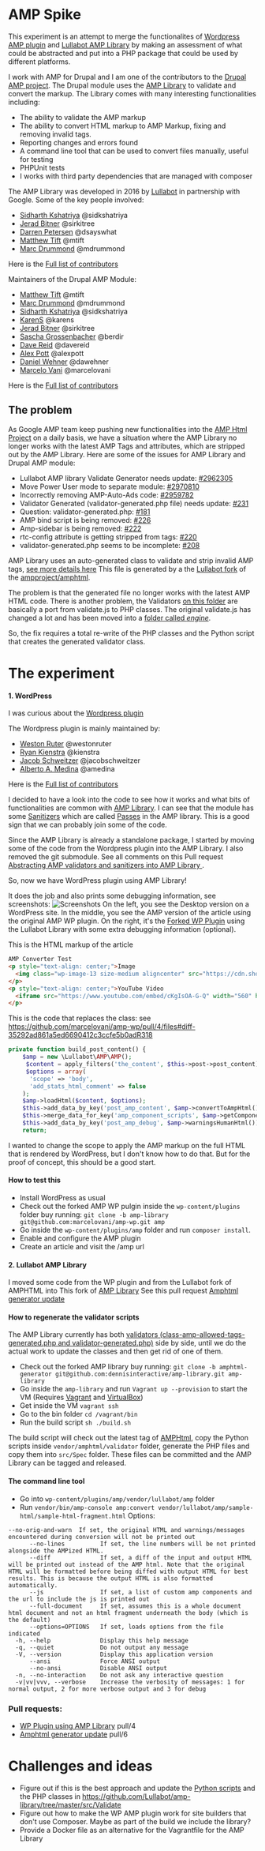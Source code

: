# AMP Spike

This experiment is an attempt to merge the functionalites of
[Wordpress AMP plugin][1] and [Lullabot AMP Library][2] by making an assessment
of what could be abstracted and put into a PHP package that could be used by
different platforms.

I work with AMP for Drupal and I am one of the contributors to the [Drupal AMP project][3].
The Drupal module uses the [AMP Library][2] to validate and convert the markup.
The Library comes with many interesting functionalities including:
- The ability to validate the AMP markup
- The ability to convert HTML markup to AMP Markup, fixing and removing invalid tags.
- Reporting changes and errors found
- A command line tool that can be used to convert files manually, useful for testing
- PHPUnit tests
- I works with third party dependencies that are managed with composer

The AMP Library was developed in 2016 by [Lullabot][4] in partnership with Google.
Some of the key people involved:
- [Sidharth Kshatriya][5] @sidkshatriya
- [Jerad Bitner][6] @sirkitree 
- [Darren Petersen][7] @dsayswhat 
- [Matthew Tift][8] @mtift 
- [Marc Drummond][9] @mdrummond 

Here is the [Full list of contributors](https://github.com/Lullabot/amp-library/graphs/contributors)

Maintainers of the Drupal AMP Module:
- [Matthew Tift][8] @mtift 
- [Marc Drummond][9] @mdrummond
- [Sidharth Kshatriya][5] @sidkshatriya
- [KarenS][11] @karens
- [Jerad Bitner][6] @sirkitree 
- [Sascha Grossenbacher][12] @berdir 
- [Dave Reid][13] @davereid 
- [Alex Pott][14] @alexpott 
- [Daniel Wehner][15] @dawehner 
- [Marcelo Vani][16] @marcelovani 

[1]: https://wordpress.org/plugins/amp
[2]: https://github.com/Lullabot/amp-library
[3]: https://www.drupal.org/project/amp
[4]: https://www.lullabot.com/articles/amping-up-drupal
[5]: https://github.com/sidkshatriya
[6]: https://github.com/sirkitree
[7]: https://github.com/dsayswhat
[8]: https://github.com/mtift
[9]: https://github.com/mdrummond
[11]: https://github.com/karens
[12]: https://github.com/berdir
[13]: https://github.com/davereid
[14]: https://github.com/alexpott
[15]: https://github.com/dawehner
[16]: https://github.com/marcelovani

Here is the [Full list of contributors](https://www.drupal.org/node/2582081/committers)

## The problem
As Google AMP team keep pushing new functionalities into the [AMP Html Project][20]
on a daily basis, we have a situation where the AMP Library no longer works with
the latest AMP Tags and attributes, which are stripped out by the AMP Library.
Here are some of the issues for AMP Library and Drupal AMP module:

- Lullabot AMP library Validate Generator needs update: [#2962305](https://www.drupal.org/project/amp/issues/2962305)
- Move Power User mode to separate module: [#2970810](https://www.drupal.org/project/amp/issues/2970810)
- Incorrectly removing AMP-Auto-Ads code: [#2959782](https://www.drupal.org/project/amp/issues/2959782)
- Validator Generated (validator-generated.php file) needs update: [#231](https://github.com/Lullabot/amp-library/issues/231)
- Question: validator-generated.php: [#181](https://github.com/Lullabot/amp-library/issues/181)
- AMP bind script is being removed: [#226](https://github.com/Lullabot/amp-library/issues/226)
- Amp-sidebar is being removed: [#222](https://github.com/Lullabot/amp-library/issues/222)
- rtc-config attribute is getting stripped from <amp-ad> tags: [#220](https://github.com/Lullabot/amp-library/issues/220)
- validator-generated.php seems to be incomplete: [#208](https://github.com/Lullabot/amp-library/issues/208)

AMP Library uses an auto-generated class to validate and strip invalid AMP tags,
[see more details here](https://github.com/Lullabot/amp-library/tree/master/src/Spec)
This file is generated by a the [Lullabot fork](https://github.com/Lullabot/amphtml)
of the [ampproject/amphtml][20].

The problem is that the generated file no longer works with the latest AMP HTML code.
There is another problem, the Validators [on this folder](https://github.com/Lullabot/amp-library/tree/master/src/Validate) 
are basically a port from validate.js to PHP classes. The original validate.js
has changed a lot and has been moved into a [folder called *engine*](https://github.com/ampproject/amphtml/tree/master/validator/engine).

[20]: https://github.com/ampproject/amphtml

So, the fix requires a total re-write of the PHP classes and the Python script
that creates the generated validator class.
 
# The experiment
#### 1. WordPress
I was curious about the [Wordpress plugin][40]

The Wordpress plugin is mainly maintained by:

- [Weston Ruter][31] @westonruter 
- [Ryan Kienstra][32] @kienstra 
- [Jacob Schweitzer][33] @jacobschweitzer 
- [Alberto A. Medina][34] @amedina

[31]: https://github.com/westonruter
[32]: https://github.com/kienstra
[33]: https://github.com/jacobschweitzer
[34]: https://github.com/amedina
[40]: https://github.com/ampproject/amp-wp

Here is the [Full list of contributors](https://github.com/ampproject/amp-wp/graphs/contributors)


I decided to have a look into the code to see how it works and what bits of
functionalities are common with [AMP Library][2].
I can see that the module has some [Sanitizers](https://github.com/ampproject/amp-wp/tree/develop/includes/sanitizers)
which are called [Passes](https://github.com/Lullabot/amp-library/tree/master/src/Pass) in the AMP library.
This is a good sign that we can probably join some of the code.

Since the AMP Library is already a standalone package, I started by moving some
of the code from the Wordpress plugin into the AMP Library. I also removed the
git submodule. See all comments on this Pull request [Abstracting AMP validators and sanitizers into AMP Library ][50].

So, now we have WordPress plugin using AMP Library!

It does the job and also prints some debugging information, see screenshots:
 ![Screenshots](https://github.com/dennisinteractive/amp-library/raw/amp-spike/AMP%20Spike/Screenshots.jpg)
On the left, you see the Desktop version on a WordPress site.
In the middle, you see the AMP version of the article using the original AMP WP plugin.
On the right, it's the [Forked WP Plugin][50] using the Lullabot Library with some extra
debugging information (optional).

This is the HTML markup of the article
```html
AMP Converter Test
<p style="text-align: center;">Image
  <img class="wp-image-13 size-medium aligncenter" src="https://cdn.shopify.com/s/files/1/2222/0805/products/Stereo-845-PP-e1441807241782_480x480.jpg" alt="" width="300" height="198" />
</p>
<p style="text-align: center;">YouTube Video
  <iframe src="https://www.youtube.com/embed/cKgIsOA-G-Q" width="560" height="315" frameborder="0" allowfullscreen="allowfullscreen"></iframe>
</p>
```

This is the code that replaces the class:
see https://github.com/marcelovani/amp-wp/pull/4/files#diff-35292ad861a5ed6690412c3ccfe5b0adR318
```php
private function build_post_content() {
    $amp = new \Lullabot\AMP\AMP();
     $content = apply_filters('the_content', $this->post->post_content);
     $options = array(
      'scope' => 'body',
      'add_stats_html_comment' => false
    );
    $amp->loadHtml($content, $options);
    $this->add_data_by_key('post_amp_content', $amp->convertToAmpHtml());
    $this->merge_data_for_key('amp_component_scripts', $amp->getComponentJs());
    $this->add_data_by_key('post_amp_debug', $amp->warningsHumanHtml());
    return;
```
I wanted to change the scope to apply the AMP markup on the full HTML that is
rendered by WordPress, but I don't know how to do that. But for the proof of
concept, this should be a good start.

#### How to test this
- Install WordPress as usual
- Check out the forked AMP WP pulgin inside the `wp-content/plugins`
  folder buy running: `git clone -b amp-library git@github.com:marcelovani/amp-wp.git amp` 
- Go inside the `wp-content/plugins/amp` folder and run `composer install`.
- Enable and configure the AMP plugin
- Create an article and visit the /amp url


#### 2. Lullabot AMP Library
I moved some code from the WP plugin and from the Lullabot fork of AMPHTML into
This fork of [AMP Library](https://github.com/dennisinteractive/amp-library/tree/amphtml-generator)
See this pull request [Amphtml generator update][51]

#### How to regenerate the validator scripts
The AMP Library currently has both [validators (class-amp-allowed-tags-generated.php and validator-generated.php)][57] 
side by side, until we do the actual work to update the classes and then get rid of one of them.
- Check out the forked AMP library buy running: `git clone -b amphtml-generator git@github.com:dennisinteractive/amp-library.git amp-library` 
- Go inside the `amp-library` and run `Vagrant up --provision` to start the VM (Requires [Vagrant][55] and [VirtualBox][56]) 
- Get inside the VM `vagrant ssh`
- Go to the bin folder `cd /vagrant/bin`
- Run the build script `sh ./build.sh`

The build script will check out the latest tag of [AMPHtml][20], copy the Python
scripts inside `vendor/amphtml/validator` folder, generate the PHP files and copy
them into `src/Spec` folder.
These files can be committed and the AMP Library can be tagged and released.

#### The command line tool
- Go into `wp-content/plugins/amp/vendor/lullabot/amp` folder
- Run `vendor/bin/amp-console amp:convert vendor/lullabot/amp/sample-html/sample-html-fragment.html`
Options:
```
--no-orig-and-warn  If set, the original HTML and warnings/messages encountered during conversion will not be printed out
      --no-lines          If set, the line numbers will be not printed alongside the AMPized HTML.
      --diff              If set, a diff of the input and output HTML will be printed out instead of the AMP html. Note that the original HTML will be formatted before being diffed with output HTML for best results. This is because the output HTML is also formatted automatically.
      --js                If set, a list of custom amp components and the url to include the js is printed out
      --full-document     If set, assumes this is a whole document html document and not an html fragment underneath the body (which is the default)
      --options=OPTIONS   If set, loads options from the file indicated
  -h, --help              Display this help message
  -q, --quiet             Do not output any message
  -V, --version           Display this application version
      --ansi              Force ANSI output
      --no-ansi           Disable ANSI output
  -n, --no-interaction    Do not ask any interactive question
  -v|vv|vvv, --verbose    Increase the verbosity of messages: 1 for normal output, 2 for more verbose output and 3 for debug
```

### Pull requests:

- [WP Plugin using AMP Library][50] pull/4
- [Amphtml generator update][51] pull/6


[50]: https://github.com/marcelovani/amp-wp/pull/4
[51]: https://github.com/dennisinteractive/amp-library/pull/6
[55]: https://www.vagrantup.com/
[56]: https://www.virtualbox.org/wiki/Downloads
[57]: https://github.com/dennisinteractive/amp-library/tree/amphtml-generator/src/Spec

# Challenges and ideas
- Figure out if this is the best approach and update the [Python scripts](https://github.com/dennisinteractive/amp-library/tree/amphtml-generator/bin)
  and the PHP classes in <https://github.com/Lullabot/amp-library/tree/master/src/Validate>
- Figure out how to make the WP AMP plugin work for site builders that don't use
  Composer. Maybe as part of the build we include the library?
- Provide a Docker file as an alternative for the Vagrantfile for the AMP Library

